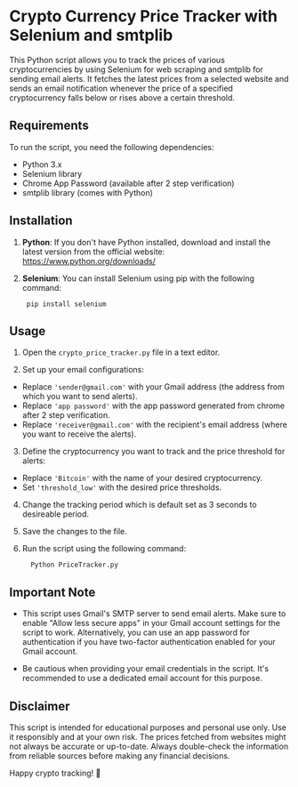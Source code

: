 # Crypto Currency Price Tracker with Selenium and smtplib

This Python script allows you to track the prices of various cryptocurrencies by using Selenium for web scraping and smtplib for sending email alerts. It fetches the latest prices from a selected website and sends an email notification whenever the price of a specified cryptocurrency falls below or rises above a certain threshold.

## Requirements

To run the script, you need the following dependencies:

- Python 3.x
- Selenium library
- Chrome App Password (available after 2 step verification)
- smtplib library (comes with Python)

## Installation

1. **Python**: If you don't have Python installed, download and install the latest version from the official website: https://www.python.org/downloads/

2. **Selenium**: You can install Selenium using pip with the following command:
   ```
    pip install selenium
   ```
## Usage

1. Open the `crypto_price_tracker.py` file in a text editor.

2. Set up your email configurations:
- Replace `'sender@gmail.com'` with your Gmail address (the address from which you want to send alerts).
- Replace `'app password'` with the app password generated from chrome after 2 step verification.
- Replace `'receiver@gmail.com'` with the recipient's email address (where you want to receive the alerts).

3. Define the cryptocurrency you want to track and the price threshold for alerts:
- Replace `'Bitcoin'` with the name of your desired cryptocurrency.
- Set `'threshold_low'` with the desired price thresholds.
4. Change the tracking period which is default set as 3 seconds to desireable period.

5. Save the changes to the file.

6. Run the script using the following command:
   ```
     Python PriceTracker.py
   ```


## Important Note

- This script uses Gmail's SMTP server to send email alerts. Make sure to enable "Allow less secure apps" in your Gmail account settings for the script to work. Alternatively, you can use an app password for authentication if you have two-factor authentication enabled for your Gmail account.

- Be cautious when providing your email credentials in the script. It's recommended to use a dedicated email account for this purpose.

## Disclaimer

This script is intended for educational purposes and personal use only. Use it responsibly and at your own risk. The prices fetched from websites might not always be accurate or up-to-date. Always double-check the information from reliable sources before making any financial decisions.

Happy crypto tracking! 🚀

